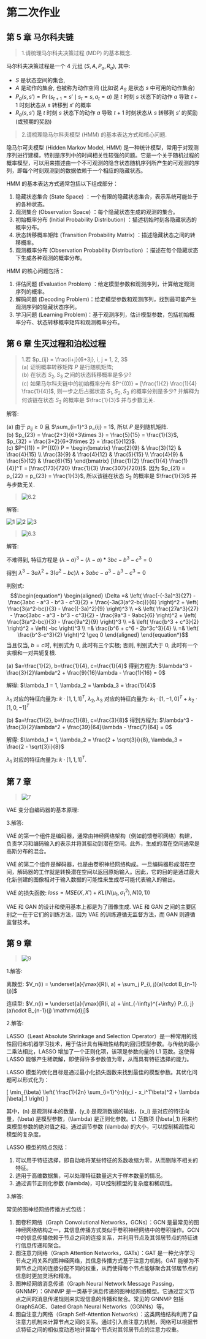 # 第二次作业

## 第 5 章 马尔科夫链

> 1.请梳理马尔科夫决策过程 (MDP) 的基本概念.

马尔科夫决策过程是一个 4 元组 $(S, A, P_a, R_a)$, 其中:

- $S$ 是状态空间的集合,
- $A$ 是动作的集合, 也被称为动作空间 (比如说 $A_S$ 是状态 $s$ 中可用的动作集合)
- $P_a(s, s') = \Pr (s_{t+1} = s' \mid s_t = s, a_t = a)$ 是 $t$ 时刻 $s$ 状态下的动作 $a$ 导致 $t+1$ 时刻状态从 $s$ 转移到 $s'$ 的概率
- $R_a(s, s')$ 是 $t$ 时刻 $s$ 状态下的动作 $a$ 导致 $t+1$ 时刻状态从 $s$ 转移到 $s'$ 的奖励 (或预期的奖励)

> 2.请梳理隐马尔科夫模型 (HMM) 的基本表达方式和核心问题.

隐马尔可夫模型 (Hidden Markov Model, HMM) 是一种统计模型，常用于对观测序列进行建模，特别是序列中的时间相关性较强的问题。它是一个关于随机过程的概率模型，可以用来描述由一个不可观测的隐含状态随机序列所产生的可观测的序列，即每个时刻观测到的数据依赖于一个相应的隐藏状态。

HMM 的基本表达方式通常包括以下组成部分：

1. 隐藏状态集合 (State Space) ：一个有限的隐藏状态集合，表示系统可能处于的各种状态。
2. 观测集合 (Observation Space) ：每个隐藏状态生成的观测的集合。
3. 初始概率分布 (Initial Probability Distribution) ：描述初始时刻各隐藏状态的概率分布。
4. 状态转移概率矩阵 (Transition Probability Matrix) ：描述隐藏状态之间的转移概率。
5. 观测概率分布 (Observation Probability Distribution) ：描述在每个隐藏状态下生成各种观测的概率分布。

HMM 的核心问题包括：

1. 评估问题 (Evaluation Problem) ：给定模型参数和观测序列，计算给定观测序列的概率。
2. 解码问题 (Decoding Problem)：给定模型参数和观测序列，找到最可能产生观测序列的隐藏状态序列。
3. 学习问题 (Learning Problem)：基于观测序列，估计模型参数，包括初始概率分布、状态转移概率矩阵和观测概率分布。

## 第 6 章 生灭过程和泊松过程

> 1.若 $p_{ij} = \frac{i+j}{6+3j}, i, j = 1, 2, 3$  
> (a) 证明概率转移矩阵 $P$ 是行随机矩阵;  
> (b) 在状态 $S_2, S_3$ 之间的状态转移概率是多少?  
> (c) 如果马尔科夫链中的初始概率分布 $P^{(0)} = [\frac{1}{2} \frac{1}{4} \frac{1}{4}]$, 则一步之后占据状态 $S_1, S_2, S_3$ 的概率分别是多少? 并解释为何该链在状态 $S_2$ 的概率是 $\frac{1}{3}$ 并与步数无关.

解答:

(a) 由于 $p_{ij} \geq 0$ 且 $\sum_{i=1}^3 p_{ij} = 1$, 所以 $P$ 是列随机矩阵.  
(b) $p_{23} = \frac{2+3}{6+3\times 3} = \frac{5}{15} = \frac{1}{3}$, $p_{32} = \frac{3+2}{6+3\times 2} = \frac{5}{12}$.  
(c) $P^{(1)} = P^{(0)} P = \begin{bmatrix} \frac{2}{9} & \frac{3}{12} & \frac{4}{15} \\ \frac{3}{9} & \frac{4}{12} & \frac{5}{15} \\ \frac{4}{9} & \frac{5}{12} & \frac{6}{15} \end{bmatrix} [\frac{1}{2} \frac{1}{4} \frac{1}{4}]^T = [\frac{173}{720} \frac{1}{3} \frac{307}{720}]$. 因为 $p_{21} = p_{22} = p_{23} = \frac{1}{3}$, 所以该链在状态 $S_2$ 的概率是 $\frac{1}{3}$ 并与步数无关.

> ![6.2](Image/C6E2.png)

解答:

![1](Image/C6E2A1.JPG)
![2](Image/C6E2A2.JPG)
![3](Image/C6E2A3.JPG)

> ![6.3](Image/C6E3.png)

解答:

不难得到, 特征方程是 $(\lambda - a)^3 - (\lambda - a) * 3bc - b^3 - c^3 = 0$

得到 $\lambda^3 - 3a\lambda^2 + 3(a^2-bc)\lambda + 3abc - a^3 -b^3 - c^3 =0$

判别式:
$$\begin{equation*}
    \begin{aligned}
        \Delta =& \left( \frac{-(-3a)^3}{27} - \frac{3abc - a^3 - b^3 - c^3}{2} + \frac{-3a(3(a^2-bc))}{6} \right)^2 + \left( \frac{3(a^2-bc)}{3} - \frac{(-3a)^2}{9} \right)^3 \\
        =& \left( \frac{27a^3}{27} - \frac{3abc - a^3 - b^3 - c^3}{2} - \frac{9a^3 - 9abc}{6} \right)^2 + \left( \frac{3(a^2-bc)}{3} - \frac{9a^2}{9} \right)^3 \\
        =& \left( \frac{b^3 + c^3}{2} \right)^2 + \left( -bc \right)^3 \\
        =& \frac{b^6 + c^6 - 2b^3c^3}{4} \\
        =& \left( \frac{b^3-c^3}{2} \right)^2 \geq 0
    \end{aligned}
\end{equation*}$$
当且仅当, $b = c$时, 判别式为 0, 此时有三个实根; 否则, 判别式大于 0, 此时有一个实根和一对共轭复根.

(a) $a=\frac{1}{2}, b=\frac{1}{4}, c=\frac{1}{4}$
得到方程为:
$\lambda^3 - \frac{3}{2}\lambda^2 + \frac{9}{16}\lambda - \frac{1}{16} = 0$

解得: $\lambda_1 = 1, \lambda_2 = \lambda_3 = \frac{1}{4}$

$\lambda_1$ 对应的特征向量为: $k\cdot[1, 1, 1]^T$, $\lambda_2, \lambda_3$ 对应的特征向量为: $k_1\cdot[1, -1, 0]^T + k_2\cdot[1,0,-1]^T$

(b) $a=\frac{1}{2}, b=\frac{1}{8}, c=\frac{3}{8}$
得到方程为:
$\lambda^3 - \frac{3}{2}\lambda^2 + \frac{39}{64}\lambda - \frac{7}{64} = 0$

解得: $\lambda_1 = 1, \lambda_2 = \frac{2 + \sqrt{3}i}{8}, \lambda_3 = \frac{2 - \sqrt{3}i}{8}$

$\lambda_1$ 对应的特征向量为: $k\cdot[1, 1, 1]^T$.

## 第 7 章

> ![7](Image/C7E.jpg)

VAE 变分自编码器的基本原理:

3.解答:

VAE 的第一个组件是编码器，通常由神经网络架构（例如前馈卷积网络）构建，负责学习和编码输入的表示并将其驱动到潜在空间。此外，生成的潜在空间通常是高斯分布的混合。

VAE 的第二个组件是解码器，也是由卷积神经网络构成。一旦编码器形成潜在空间，解码器的工作就是转换潜在空间以返回原始输入。因此，它的目的是通过最大化新创建的图像相对于输入数据的可能性来生成尽可能代表输入的输出。

VAE 的损失函数: $loss=MSE(X,X')+KL(N(\mu_1,\sigma_1^2),N(0,1))$

VAE 和 GAN 的设计和使用基本上都是为了图像生成.
VAE 和 GAN 之间的主要区别之一在于它们的训练方法，因为 VAE 的训练遵循无监督方法，而 GAN 则遵循监督技术。

## 第 9 章

> ![9](Image/C9E.jpg)

1.解答:

离散型:
$V_n(i) = \underset{a}{\max}[R(i, a) + \sum_j P_{i, j}(a)\cdot B_{n-1}(j)]$

连续型:
$V_n(i) = \underset{a}{\max}[R(i, a) + \int_{-\infty}^{+\infty} P_{i, j}(a)\cdot B_{n-1}(j) \mathrm{d}j]$

2.解答:

LASSO（Least Absolute Shrinkage and Selection Operator）是一种常用的线性回归和机器学习技术，用于估计具有稀疏性结构的回归模型参数。与传统的最小二乘法相比，LASSO 增加了一个正则化项，该项是参数向量的 L1 范数。这使得 LASSO 能够产生稀疏解，即使得许多参数值为零，从而具有特征选择的能力。

LASSO 模型的优化目标是通过最小化损失函数来找到最佳的模型参数。其优化问题可以形式化为：

\[ \min_{\beta} \left\{ \frac{1}{2n} \sum_{i=1}^{n}(y_i - x_i^T\beta)^2 + \lambda \|\beta\|_1 \right\} \]

其中，\(n\) 是观测样本的数量，\(y_i\) 是观测数据的输出，\(x_i\) 是对应的特征向量，\(\beta\) 是模型参数，\(\lambda\) 是正则化参数。L1 范数项 \(\|\beta\|_1\) 用来约束模型参数的绝对值之和。通过调节参数 \(\lambda\) 的大小，可以控制稀疏性和模型的复杂度。

LASSO 模型的特点包括：

1. 可以用于特征选择，即自动地将某些特征的系数收缩为零，从而剔除不相关的特征。
2. 适用于高维数据集，可以处理特征数量远大于样本数量的情况。
3. 通过调节正则化参数 \(\lambda\)，可以控制模型的复杂度和稀疏性。

3.解答:

常见的图神经网络传播方式包括：

1. 图卷积网络（Graph Convolutional Networks，GCNs）：GCN 是最常见的图神经网络结构之一，其信息传播方式类似于卷积神经网络中的卷积操作。GCN 中的信息传播依赖于节点之间的连接关系，并利用节点及其邻居节点的特征进行信息传递和聚合。
2. 图注意力网络（Graph Attention Networks，GATs）：GAT 是一种允许学习节点之间关系的图神经网络，其信息传播方式基于注意力机制。GAT 能够为不同节点之间的连接分配不同的权重，从而使得每个节点能够聚合其邻居节点的信息时更加灵活和精准。
3. 图神经网络消息传递（Graph Neural Network Message Passing，GNNMP）：GNNMP 是一类基于消息传递的图神经网络模型。它通过定义节点之间的消息传递规则来实现信息的传播和聚合。常见的 GNNMP 包括 GraphSAGE、Gated Graph Neural Networks（GGNNs）等。
4. 图自注意力网络（Graph Self-Attention Networks）：这类网络结构利用了自注意力机制来计算节点之间的关系。通过引入自注意力机制，网络可以根据节点特征之间的相似度动态地计算每个节点对其邻居节点的注意力权重。
